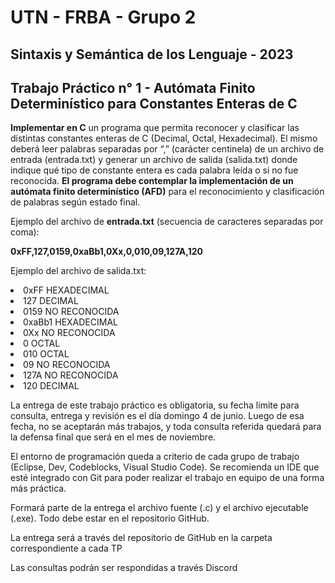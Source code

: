 # UTN - FRBA - Grupo 2


## Sintaxis y Semántica de los Lenguaje - 2023
## Trabajo Práctico n° 1 - Autómata Finito Determinístico para Constantes Enteras de C 

**Implementar en C** un programa que permita reconocer y clasificar las distintas constantes enteras de C (Decimal, Octal, Hexadecimal). El mismo deberá leer palabras separadas por “,” (carácter centinela) de un archivo de entrada (entrada.txt) y generar un archivo de salida (salida.txt) donde indique qué tipo de constante entera es cada palabra leída o si no fue reconocida. **El programa debe contemplar la implementación de un autómata finito determinístico (AFD)** para el reconocimiento y clasificación de palabras según estado final. 

Ejemplo del archivo de **entrada.txt** (secuencia de caracteres separadas por coma):

**0xFF,127,0159,0xaBb1,0Xx,0,010,09,127A,120**

Ejemplo del archivo de salida.txt:

<li>0xFF		  HEXADECIMAL</li>
<li>127		    DECIMAL</li>
<li>0159		  NO RECONOCIDA</li>
<li>0xaBb1	  HEXADECIMAL</li>
<li>0Xx		    NO RECONOCIDA</li>
<li>0		      OCTAL</li>
<li>010		    OCTAL</li>
<li>09		    NO RECONOCIDA</li>
<li>127A		  NO RECONOCIDA</li>
<li>120		    DECIMAL</li>

La entrega de este trabajo práctico es obligatoria, su fecha límite para consulta, entrega y revisión es el día domingo 4 de junio. Luego de esa fecha, no se aceptarán más trabajos, y toda consulta referida quedará para la defensa final que será en el mes de noviembre.

El entorno de programación queda a criterio de cada grupo de trabajo (Eclipse, Dev, Codeblocks, Visual Studio Code). Se recomienda un IDE que esté integrado con Git para poder realizar el trabajo en equipo de una forma más práctica.

Formará parte de la entrega el archivo fuente (.c) y el archivo ejecutable (.exe). Todo debe estar en el repositorio GitHub.

La entrega será a través del repositorio de GitHub en la carpeta correspondiente a cada TP

Las consultas podrán ser respondidas a través Discord